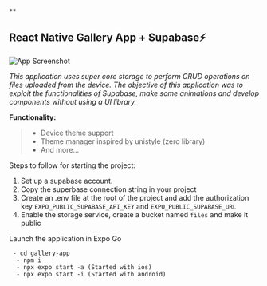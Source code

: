 **

## React Native Gallery App + Supabase⚡️

![App Screenshot](https://ctzjgtlftzqiaqluuiuo.supabase.co/storage/v1/object/sign/app-images/gallery-app.png?token=eyJhbGciOiJIUzI1NiIsInR5cCI6IkpXVCJ9.eyJ1cmwiOiJhcHAtaW1hZ2VzL2dhbGxlcnktYXBwLnBuZyIsImlhdCI6MTcxMzgzODY2MCwiZXhwIjoxNzE0MTg0MjYwfQ.s7ptnU753jKmCptiRTvzxelfdwZTD7a5WSo74ZlBHgs&t=2024-04-23T02%3A17%3A40.354Z)

**This application uses super core storage to perform CRUD operations on files uploaded from the device.* 
The objective of this application was to exploit the functionalities of Supabase, make some animations and develop components without using a UI library.*

**Functionality:**

> - Device theme support
> - Theme manager inspired by unistyle (zero library)
> - And more...

Steps to follow for starting the project:

  1. Set up a supabase account.
  2. Copy the superbase connection string in your project
  3. Create an .env file at the root of the project and add the authorization key `EXPO_PUBLIC_SUPABASE_API_KEY` and `EXPO_PUBLIC_SUPABASE_URL`
  4. Enable the storage service, create a bucket named `files` and make it public

Launch the application in Expo Go

     - cd gallery-app
      - npm i
      - npx expo start -a (Started with ios)
      - npx expo start -i (Started with android)
